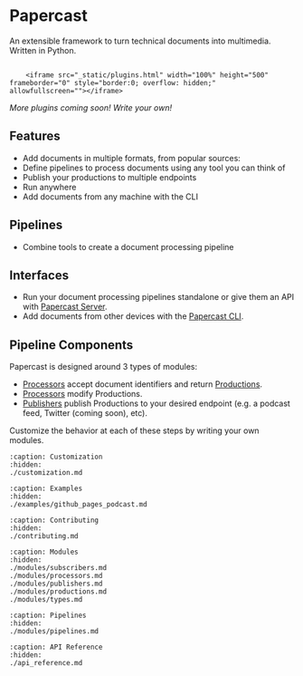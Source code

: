 # Papercast
An extensible framework to turn technical documents into multimedia. Written in Python.


```{raw} html

    <iframe src="_static/plugins.html" width="100%" height="500" frameborder="0" style="border:0; overflow: hidden;" allowfullscreen=""></iframe>
```

*More plugins coming soon! Write your own!*

## Features
- Add documents in multiple formats, from popular sources:
- Define pipelines to process documents using any tool you can think of
- Publish your productions to multiple endpoints
- Run anywhere
- Add documents from any machine with the CLI

## Pipelines
- Combine tools to create a document processing pipeline

## Interfaces
- Run your document processing pipelines standalone or give them an API with [Papercast Server](server/server.md).
- Add documents from other devices with the [Papercast CLI](cli/cli.md).


## Pipeline Components

Papercast is designed around 3 types of modules:

- [Processors](modules/collectors.md) accept document identifiers and return [Productions](modules/productions.md).
- [Processors](modules/processors.md) modify Productions.
- [Publishers](modules/publishers.md) publish Productions to your desired endpoint (e.g. a podcast feed, Twitter (coming soon), etc).

Customize the behavior at each of these steps by writing your own modules.

```{toctree}
:caption: Customization
:hidden:
./customization.md
```



```{toctree}
:caption: Examples
:hidden:
./examples/github_pages_podcast.md
```


```{toctree}
:caption: Contributing
:hidden:
./contributing.md
```

```{toctree}
:caption: Modules
:hidden:
./modules/subscribers.md
./modules/processors.md
./modules/publishers.md
./modules/productions.md
./modules/types.md
```

```{toctree}
:caption: Pipelines
:hidden:
./modules/pipelines.md
```

```{toctree}
:caption: API Reference
:hidden:
./api_reference.md
```